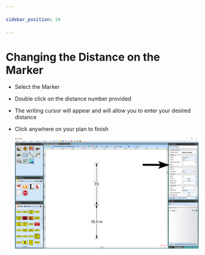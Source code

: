 ```yaml
---

sidebar_position: 24

---
```

# Changing the Distance on the Marker

- Select the Marker
- Double click on the distance number provided
- The writing cursor will appear and will allow you to enter your desired distance
- Click anywhere on your plan to finish

    ![Changing_the_Distance_on_a_Distance_Marker](./assets/Changing_the_Distance_on_a_Distance_Marker.png)
